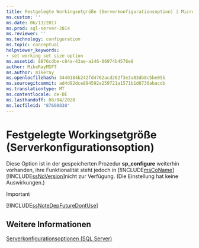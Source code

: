 ```yaml
---
title: Festgelegte Workingsetgröße (Serverkonfigurationsoption) | Microsoft-Dokumentation
ms.custom: ''
ms.date: 06/13/2017
ms.prod: sql-server-2014
ms.reviewer: ''
ms.technology: configuration
ms.topic: conceptual
helpviewer_keywords:
- set working set size option
ms.assetid: 8876cdbe-c84a-43ae-a146-06974b4576e8
author: MikeRayMSFT
ms.author: mikeray
ms.openlocfilehash: 3440184b242fd4762acd262f3e3a83db8c5be05b
ms.sourcegitcommit: ad4d92dce894592a259721a1571b1d8736abacdb
ms.translationtype: MT
ms.contentlocale: de-DE
ms.lasthandoff: 08/04/2020
ms.locfileid: "87608838"
---
```

# <a name="set-working-set-size-server-configuration-option"></a>Festgelegte Workingsetgröße (Serverkonfigurationsoption)
  Diese Option ist in der gespeicherten Prozedur **sp_configure** weiterhin vorhanden, ihre Funktionalität steht jedoch in [!INCLUDE[msCoName](../../includes/msconame-md.md)] [!INCLUDE[ssNoVersion](../../includes/ssnoversion-md.md)]nicht zur Verfügung. (Die Einstellung hat keine Auswirkungen.)  
  
> [!IMPORTANT]  
>  [!INCLUDE[ssNoteDepFutureDontUse](../../includes/ssnotedepfuturedontuse-md.md)]  
  
## <a name="see-also"></a>Weitere Informationen  
 [Serverkonfigurationsoptionen &#40;SQL Server&#41;](server-configuration-options-sql-server.md)  
  
  
